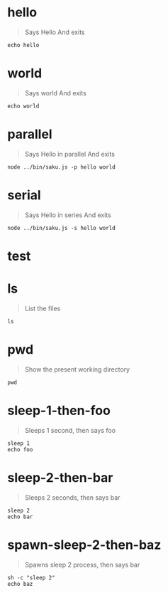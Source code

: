 # hello
> Says Hello
> And exits

    echo hello

# world
> Says world
> And exits

    echo world

# parallel
> Says Hello in parallel
> And exits

    node ../bin/saku.js -p hello world

# serial
> Says Hello in series
> And exits

    node ../bin/saku.js -s hello world

# test

# ls
> List the files

    ls

# pwd
> Show the present working directory

    pwd

# sleep-1-then-foo
> Sleeps 1 second, then says foo

    sleep 1
    echo foo

# sleep-2-then-bar
> Sleeps 2 seconds, then says bar

    sleep 2
    echo bar

# spawn-sleep-2-then-baz
> Spawns sleep 2 process, then says bar

    sh -c "sleep 2"
    echo baz

